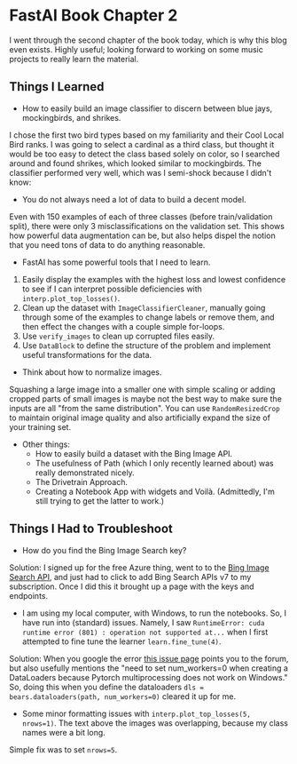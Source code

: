 # FastAI Book Chapter 2
I went through the second chapter of the book today, which is why this blog even exists.
Highly useful; looking forward to working on some music projects to really learn the material.

## Things I Learned
* How to easily build an image classifier to discern between blue jays, mockingbirds, and shrikes. 

I chose the first two bird types based on my familiarity and their Cool Local Bird ranks. I was going to select a cardinal as a third class, but thought it would be too easy to detect the class based solely on color, so I searched around and found shrikes, which looked similar to mockingbirds. The classifier performed very well, which was I semi-shock because I didn't know:

* You do not always need a lot of data to build a decent model.

Even with 150 examples of each of three classes (before train/validation split), there were only 3 misclassifications on the validation set. This shows how powerful data augmentation can be, but also helps dispel the notion that you need tons of data to do anything reasonable.

* FastAI has some powerful tools that I need to learn.

1. Easily display the examples with the highest loss and lowest confidence to see if I can interpret possible deficiencies with `interp.plot_top_losses()`.
2. Clean up the dataset with `ImageClassifierCleaner`, manually going through some of the examples to change labels or remove them, and then effect the changes with a couple simple for-loops.
3. Use `verify_images` to clean up corrupted files easily.
4. Use `DataBlock` to define the structure of the problem and implement useful transformations for the data.

* Think about how to normalize images.
  
Squashing a large image into a smaller one with simple scaling or adding cropped parts of small images is maybe not the best way to make sure the inputs are all "from the same distribution". You can use `RandomResizedCrop` to maintain original image quality and also artificially expand the size of your training set.

* Other things:
  * How to easily build a dataset with the Bing Image API.
  * The usefulness of Path (which I only recently learned about) was really demonstrated nicely.
  * The Drivetrain Approach.
  * Creating a Notebook App with widgets and Voilà. (Admittedly, I'm still trying to get the latter to work.)

## Things I Had to Troubleshoot
* How do you find the Bing Image Search key?

Solution: I signed up for the free Azure thing, went to to the [Bing Image Search API](https://azure.microsoft.com/en-us/services/cognitive-services/bing-image-search-api/), and just had to click to add Bing Search APIs v7 to my subscription. Once I did this it brought up a page with the keys and endpoints.

* I am using my local computer, with Windows, to run the notebooks. So, I have run into (standard) issues. Namely, I saw `RuntimeError: cuda runtime error (801) : operation not supported at...` when I first attempted to fine tune the learner `learn.fine_tune(4)`.

Solution: When you google the error [this issue page](https://github.com/fastai/fastbook/issues/85) points you to the forum, but also usefully mentions the "need to set num_workers=0 when creating a DataLoaders because Pytorch multiprocessing does not work on Windows." So, doing this when you define the dataloaders `dls = bears.dataloaders(path, num_workers=0)` cleared it up for me.

* Some minor formatting issues with `interp.plot_top_losses(5, nrows=1)`. The text above the images was overlapping, because my class names were a bit long.

Simple fix was to set `nrows=5`.